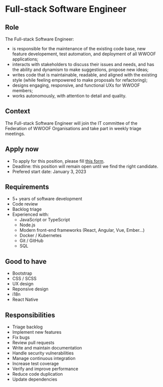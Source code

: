 # Full-stack Software Engineer

## Role

The Full-stack Software Engineer:

- is responsible for the maintenance of the existing code base, new feature developement, test automation, and deployment of all WWOOF applications;
- interacts with stakeholders to discuss their issues and needs, and has the ability and dynamism to make suggestions, propose new ideas;
- writes code that is maintainable, readable, and aligned with the existing style (while feeling empowered to make proposals for refactoring);
- designs engaging, responsive, and functional UXs for WWOOF members;
- works autonomously, with attention to detail and quality.

## Context

The Full-stack Software Engineer will join the IT committee of the Federation of WWOOF Organisations and take part in weekly triage meetings.

## Apply now

- To apply for this position, please fill [this form](http://foo.com).
- Deadline: this position will remain open until we find the right candidate.
- Prefered start date: January 3, 2023

## Requirements

- 5+ years of software development
- Code review
- Backlog triage
- Experienced with:
  - JavaScript or TypeScript
  - Node.js
  - Modern front-end frameworks (React, Angular, Vue, Ember…)
  - Docker / Kubernetes
  - Git / GitHub
  - SQL

## Good to have

- Bootstrap
- CSS / SCSS
- UX design
- Reponsive design
- i18n
- React Native

## Responsibilities

- Triage backlog
- Implement new features
- Fix bugs
- Review pull requests
- Write and maintain documentation
- Handle security vulnerabilities
- Manage continuous integration
- Increase test coverage
- Verify and improve performance
- Reduce code duplication
- Update dependencies
